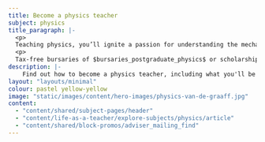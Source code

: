 ```yaml
---
title: Become a physics teacher
subject: physics
title_paragraph: |-
  <p>
  Teaching physics, you’ll ignite a passion for understanding the mechanics of our world. You’ll inspire pupils to be curious about everything, from the smallest particle to the vastness of the universe.</p>
  <p>
  Tax-free bursaries of $bursaries_postgraduate_physics$ or scholarships of $scholarships_physics$ are available for eligible trainee physics teachers.</p>
description: |-
    Find out how to become a physics teacher, including what you'll be teaching and what funding is available to help you train.
layout: "layouts/minimal"
colour: pastel yellow-yellow
image: "static/images/content/hero-images/physics-van-de-graaff.jpg"
content:
  - "content/shared/subject-pages/header"
  - "content/life-as-a-teacher/explore-subjects/physics/article"
  - "content/shared/block-promos/adviser_mailing_find"
---
```

